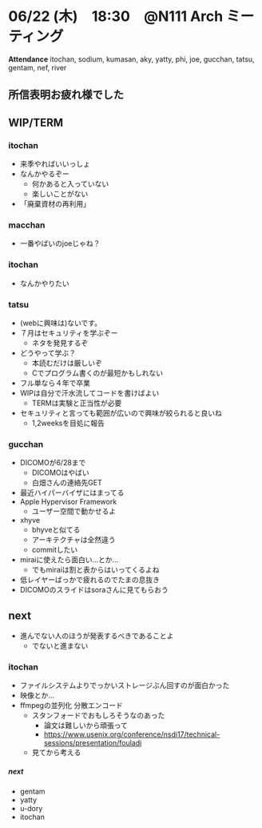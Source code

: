 # 06/22 (木)　18:30　@N111 Arch ミーティング

**Attendance**
itochan, sodium, kumasan, aky, yatty, phi, joe, gucchan, tatsu, gentam, nef, river

## 所信表明お疲れ様でした

## WIP/TERM

### itochan
- 来季やればいいっしょ
- なんかやるぞー
  - 何かあると入っていない
  - 楽しいことがない
- 「廃棄資材の再利用」

### macchan
- 一番やばいのjoeじゃね？

### itochan
- なんかやりたい

### tatsu
- (webに興味は)ないです。
- ７月はセキュリティを学ぶぞー
  - ネタを発見するぞ
- どうやって学ぶ？
  - 本読むだけは厳しいぞ
  - Cでプログラム書くのが最短かもしれない
- フル単なら４年で卒業
- WIPは自分で汗水流してコードを書けばよい
  - TERMは実験と正当性が必要
- セキュリティと言っても範囲が広いので興味が絞られると良いね
  - 1,2weeksを目処に報告
  
### gucchan
- DICOMOが6/28まで
  - DICOMOはやばい
  - 白畑さんの連絡先GET
- 最近ハイパーバイザにはまってる
- Apple Hypervisor Framework
  - ユーザー空間で動かせるよ
- xhyve
  - bhyveと似てる
  - アーキテクチャは全然違う
  - commitしたい
- miraiに使えたら面白い…とか…　
  - でもmiraiは割と表からはいってくるよね
- 低レイヤーばっかで疲れるのでたまの息抜き
- DICOMOのスライドはsoraさんに見てもらおう


## next
- 進んでない人のほうが発表するべきであることよ
  - でないと進まない

### itochan
- ファイルシステムよりでっかいストレージぶん回すのが面白かった
- 映像とか…
- ffmpegの並列化 分散エンコード
  - スタンフォードでおもしろそうなのあった
    - 論文は難しいから頑張って
    - https://www.usenix.org/conference/nsdi17/technical-sessions/presentation/fouladi
  - 見てから考える
  
##### next
- gentam
- yatty
- u-dory
- itochan
